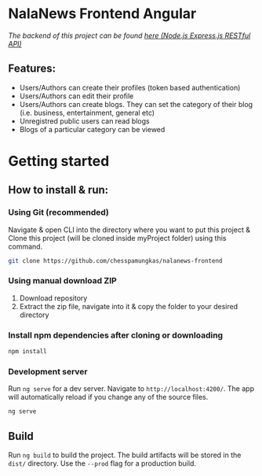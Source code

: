 # NalaNews Frontend Angular

<em> The backend of this project can be found [here (Node.js Express.js RESTful API)](https://github.com/chesspamungkas/nalanews-frontend) </em>

## Features:

- Users/Authors can create their profiles (token based authentication)
- Users/Authors can edit their profile
- Users/Authors can create blogs. They can set the category of their blog (i.e. business, entertainment, general etc)
- Unregistred public users can read blogs
- Blogs of a particular category can be viewed

# Getting started

## How to install & run:

### Using Git (recommended)

Navigate & open CLI into the directory where you want to put this project & Clone this project (will be cloned inside myProject folder) using this command.

```bash
git clone https://github.com/chesspamungkas/nalanews-frontend
```

### Using manual download ZIP

1. Download repository
2. Extract the zip file, navigate into it & copy the folder to your desired directory

### Install npm dependencies after cloning or downloading

```bash
npm install
```

### Development server

Run `ng serve` for a dev server. Navigate to `http://localhost:4200/`. The app will automatically reload if you change any of the source files.

```bash
ng serve
```

## Build

Run `ng build` to build the project. The build artifacts will be stored in the `dist/` directory. Use the `--prod` flag for a production build.
